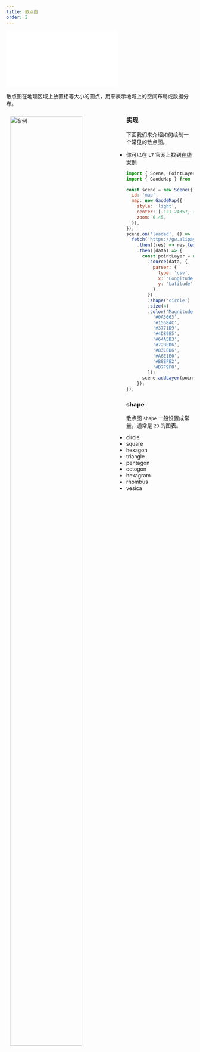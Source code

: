 ```yaml
---
title: 散点图
order: 2
---
```


<embed src="@/docs/api/common/style.md"></embed>

散点图在地理区域上放置相等大小的圆点，用来表示地域上的空间布局或数据分布。

<div>
  <div style="width:60%;float:left; margin: 10px;">
    <img  width="80%" alt="案例" src='https://gw.alipayobjects.com/mdn/antv_site/afts/img/A*LnlmQ7sFWigAAAAAAAAAAABkARQnAQ'>
  </div>
</div>

### 实现

下面我们来介绍如何绘制一个常见的散点图。

- 你可以在 `L7` 官网上找到[在线案例](/examples/point/scatter/#scatter)

```javascript
import { Scene, PointLayer } from '@antv/l7';
import { GaodeMap } from '@antv/l7-extension-maps';

const scene = new Scene({
  id: 'map',
  map: new GaodeMap({
    style: 'light',
    center: [-121.24357, 37.58264],
    zoom: 6.45,
  }),
});
scene.on('loaded', () => {
  fetch('https://gw.alipayobjects.com/os/basement_prod/6c4bb5f2-850b-419d-afc4-e46032fc9f94.csv')
    .then((res) => res.text())
    .then((data) => {
      const pointLayer = new PointLayer({})
        .source(data, {
          parser: {
            type: 'csv',
            x: 'Longitude',
            y: 'Latitude',
          },
        })
        .shape('circle')
        .size(4)
        .color('Magnitude', [
          '#0A3663',
          '#1558AC',
          '#3771D9',
          '#4D89E5',
          '#64A5D3',
          '#72BED6',
          '#83CED6',
          '#A6E1E0',
          '#B8EFE2',
          '#D7F9F0',
        ]);
      scene.addLayer(pointLayer);
    });
});
```

### shape

散点图 `shape` 一般设置成常量，通常是 `2D` 的图表。

- circle
- square
- hexagon
- triangle
- pentagon
- octogon
- hexagram
- rhombus
- vesica
